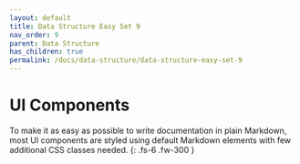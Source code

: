 ```yaml
---
layout: default
title: Data Structure Easy Set 9
nav_order: 9
parent: Data Structure
has_children: true
permalink: /docs/data-structure/data-structure-easy-set-9
---
```


# UI Components

To make it as easy as possible to write documentation in plain Markdown, most UI components are styled using default Markdown elements with few additional CSS classes needed.
{: .fs-6 .fw-300 }

